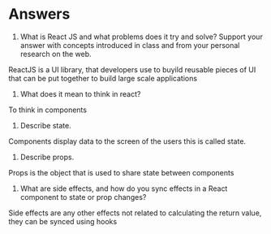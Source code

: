 # Answers

1. What is React JS and what problems does it try and solve? Support your answer with concepts introduced in class and from your personal research on the web.

ReactJS is a UI library, that developers use to buyild reusable pieces of UI that can be put together to build large scale applications

1. What does it mean to think in react?

To think in components

1. Describe state.

Components display data to the screen of the users this is called state.

1. Describe props.

Props is the object that is used to share state between components

1. What are side effects, and how do you sync effects in a React component to state or prop changes?

Side effects are any other effects not related to calculating the return value, they can be synced using hooks
